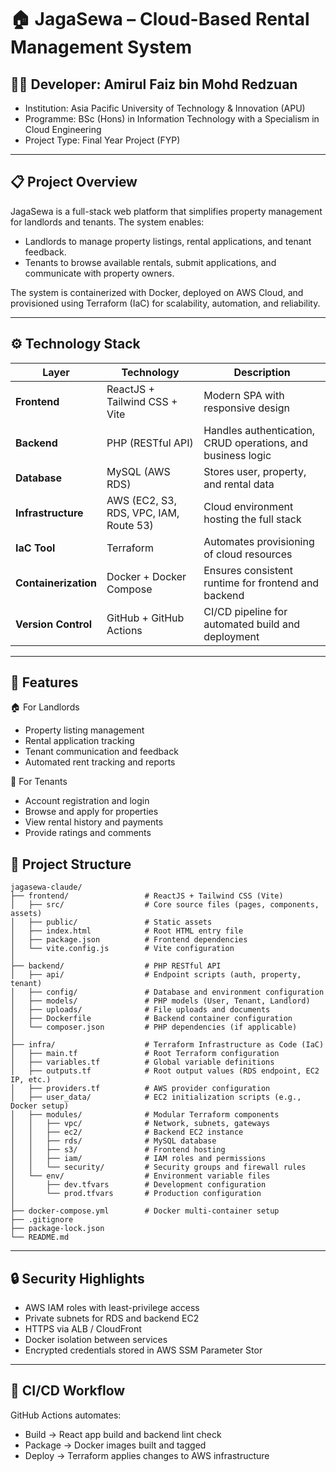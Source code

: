 # 🏠 JagaSewa – Cloud-Based Rental Management System

## 👨‍💻 Developer: Amirul Faiz bin Mohd Redzuan

- Institution: Asia Pacific University of Technology & Innovation (APU)
- Programme: BSc (Hons) in Information Technology with a Specialism in Cloud Engineering
- Project Type: Final Year Project (FYP)

---

## 📋 Project Overview

JagaSewa is a full-stack web platform that simplifies property management for landlords and tenants.
The system enables:
- Landlords to manage property listings, rental applications, and tenant feedback.
- Tenants to browse available rentals, submit applications, and communicate with property owners.

The system is containerized with Docker, deployed on AWS Cloud, and provisioned using Terraform (IaC) for scalability, automation, and reliability.

---

## ⚙️ Technology Stack

| Layer                | Technology                             | Description                                                 |
| -------------------- | -------------------------------------- | ----------------------------------------------------------- |
| **Frontend**         | ReactJS + Tailwind CSS + Vite          | Modern SPA with responsive design                           |
| **Backend**          | PHP (RESTful API)                      | Handles authentication, CRUD operations, and business logic |
| **Database**         | MySQL (AWS RDS)                        | Stores user, property, and rental data                      |
| **Infrastructure**   | AWS (EC2, S3, RDS, VPC, IAM, Route 53) | Cloud environment hosting the full stack                    |
| **IaC Tool**         | Terraform                              | Automates provisioning of cloud resources                   |
| **Containerization** | Docker + Docker Compose                | Ensures consistent runtime for frontend and backend         |
| **Version Control**  | GitHub + GitHub Actions                | CI/CD pipeline for automated build and deployment           |

---

## 🚀 Features

🏠 For Landlords
- Property listing management
- Rental application tracking
- Tenant communication and feedback
- Automated rent tracking and reports

👤 For Tenants
- Account registration and login
- Browse and apply for properties
- View rental history and payments
- Provide ratings and comments

## 📁 Project Structure
```
jagasewa-claude/
├── frontend/                 # ReactJS + Tailwind CSS (Vite)
│   ├── src/                  # Core source files (pages, components, assets)
│   ├── public/               # Static assets
│   ├── index.html            # Root HTML entry file
│   ├── package.json          # Frontend dependencies
│   └── vite.config.js        # Vite configuration
│
├── backend/                  # PHP RESTful API
│   ├── api/                  # Endpoint scripts (auth, property, tenant)
│   ├── config/               # Database and environment configuration
│   ├── models/               # PHP models (User, Tenant, Landlord)
│   ├── uploads/              # File uploads and documents
│   ├── Dockerfile            # Backend container configuration
│   └── composer.json         # PHP dependencies (if applicable)
│
├── infra/                    # Terraform Infrastructure as Code (IaC)
│   ├── main.tf               # Root Terraform configuration
│   ├── variables.tf          # Global variable definitions
│   ├── outputs.tf            # Root output values (RDS endpoint, EC2 IP, etc.)
│   ├── providers.tf          # AWS provider configuration
│   ├── user_data/            # EC2 initialization scripts (e.g., Docker setup)
│   ├── modules/              # Modular Terraform components
│   │   ├── vpc/              # Network, subnets, gateways
│   │   ├── ec2/              # Backend EC2 instance
│   │   ├── rds/              # MySQL database
│   │   ├── s3/               # Frontend hosting
│   │   ├── iam/              # IAM roles and permissions
│   │   └── security/         # Security groups and firewall rules
│   └── env/                  # Environment variable files
│       ├── dev.tfvars        # Development configuration
│       └── prod.tfvars       # Production configuration
│
├── docker-compose.yml        # Docker multi-container setup
├── .gitignore
├── package-lock.json
└── README.md
```

---

## 🔒 Security Highlights

- AWS IAM roles with least-privilege access
- Private subnets for RDS and backend EC2
- HTTPS via ALB / CloudFront
- Docker isolation between services
- Encrypted credentials stored in AWS SSM Parameter Stor

---

## 🧩 CI/CD Workflow

GitHub Actions automates:
- Build → React app build and backend lint check
- Package → Docker images built and tagged
- Deploy → Terraform applies changes to AWS infrastructure
